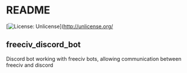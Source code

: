 # README
[![License: Unlicense](https://img.shields.io/badge/license-Unlicense-blue.svg)](http://unlicense.org/

## freeciv_discord_bot
Discord bot working with freeciv bots, allowing communication between freeciv and discord 